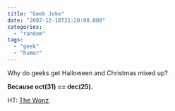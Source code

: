 ```yaml
---
title: "Geek Joke"
date: "2007-12-18T21:20:08.000"
categories: 
  - "random"
tags: 
  - "geek"
  - "humor"
---
```


Why do geeks get Halloween and Christmas mixed up?

**Because oct(31) == dec(25).**

HT: [The Wonz](http://thisisthewonz.blogspot.com/2007/12/geek-joke.html).
